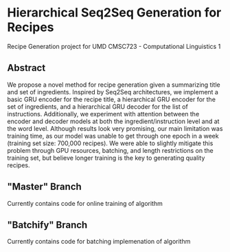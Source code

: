 # Hierarchical Seq2Seq Generation for Recipes 
Recipe Generation project for UMD CMSC723 - Computational Linguistics 1 

## Abstract

We propose a novel method for recipe generation given a summarizing title and set of ingredients. Inspired by Seq2Seq architectures, we implement a basic GRU encoder for the recipe title, a hierarchical GRU encoder for the set of ingredients, and a hierarchical GRU decoder for the list of instructions. Additionally, we experiment with attention between the encoder and decoder models at both the ingredient/instruction level and at the word level.  Although results look very promising, our main limitation was training time, as our model was unable to get through one epoch in a week (training set size: 700,000 recipes). We were able to slightly mitigate this problem through GPU resources, batching, and length restrictions on the training set, but believe longer training is the key to generating quality recipes.

## "Master" Branch

Currently contains code for online training of algorithm

## "Batchify" Branch

Currently contains code for batching implemenation of algorithm



